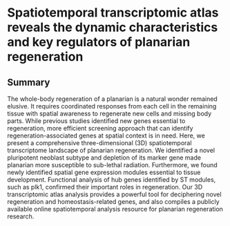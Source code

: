 # Spatiotemporal transcriptomic atlas reveals the dynamic characteristics and key regulators of planarian regeneration

Summary
-------

The whole-body regeneration of a planarian is a natural wonder remained elusive. It requires coordinated responses from each cell in the remaining tissue with spatial awareness to regenerate new cells and missing body parts. While previous studies identified new genes essential to regeneration, more efficient screening approach that can identify regeneration-associated genes at spatial context is in need. Here, we present a comprehensive three-dimensional (3D) spatiotemporal transcriptome landscape of planarian regeneration. We identified a novel pluripotent neoblast subtype and depletion of its marker gene made planarian more susceptible to sub-lethal radiation. Furthermore, we found newly identified spatial gene expression modules essential to tissue development. Functional analysis of hub genes identified by ST modules, such as plk1, confirmed their important roles in regeneration. Our 3D transcriptomic atlas analysis provides a powerful tool for deciphering novel regeneration and homeostasis-related genes, and also compiles a publicly available online spatiotemporal analysis resource for planarian regeneration research.
